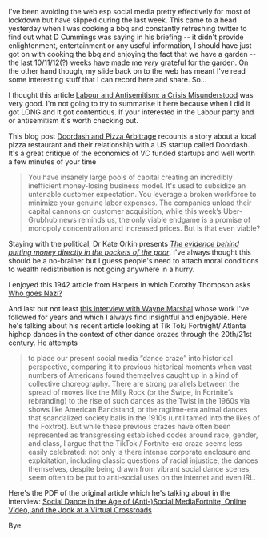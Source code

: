 I've been avoiding the web esp social media pretty effectively for most of lockdown but have slipped during the last week. This came to a head yesterday  when I was cooking a bbq and constantly refreshing twitter to find out what D Cummings was saying in his briefing -- it didn't provide enlightenment, entertainment or any useful information, I should have just got on with cooking the bbq and enjoying the fact that we have a garden -- the last 10/11/12(?) weeks have made me _very_ grateful for the garden. On the other hand though, my slide back on to the web has meant I've read some interesting stuff that I can record here and share. So...

I thought this article [Labour and Antisemitism: a Crisis Misunderstood](https://onlinelibrary.wiley.com/doi/full/10.1111/1467-923X.12854) was very good. I'm not going to try to summarise it here because when I did it got LONG and it got contentious. If your interested in the Labour party and or antisemitism it's worth checking out.

This blog post [Doordash and Pizza Arbitrage](https://themargins.substack.com/p/doordash-and-pizza-arbitrage) recounts a story about a local pizza restaurant and their relationship with a US startup called Doordash. It's a great critique of the economics of VC funded startups and well worth a few minutes of your time

> You have insanely large pools of capital creating an incredibly inefficient money-losing business model. It's used to subsidize an untenable customer expectation. You leverage a broken workforce to minimize your genuine labor expenses. The companies unload their capital cannons on customer acquisition, while this week’s Uber-Grubhub news reminds us, the only viable endgame is a promise of monopoly concentration and increased prices. But is that even viable? 

Staying with the political, Dr Kate Orkin presents _[The evidence behind putting money directly in the pockets of the poor](http://www.ox.ac.uk/news/science-blog/evidence-behind-putting-money-directly-pockets-poor#)_. I've always thought this should be a no-brainer but I guess people's need to attach moral conditions to wealth redistribution is not going anywhere in a hurry.

I enjoyed this 1942 article from Harpers in which Dorothy Thompson asks [Who goes Nazi?](https://harpers.org/archive/1941/08/who-goes-nazi/)

And last but not least [this interview with Wayne Marshal](http://wayneandwax.com/?p=9575) whose work I've followed for years and which I always find insightful and enjoyable. Here he's talking about his recent article looking at Tik Tok/ Fortnight/ Atlanta hiphop dances in the context of other dance crazes through the 20th/21st century. He attempts

> to place our present social media “dance craze” into historical perspective, comparing it to previous historical moments when vast numbers of Americans found themselves caught up in a kind of collective choreography. There are strong parallels between the spread of moves like the Milly Rock (or the Swipe, in Fortnite’s rebranding) to the rise of such dances as the Twist in the 1960s via shows like American Bandstand, or the ragtime-era animal dances that scandalized society balls in the 1910s (until tamed into the likes of the Foxtrot). But while these previous crazes have often been represented as transgressing established codes around race, gender, and class, I argue that the TikTok / Fortnite-era craze seems less easily celebrated: not only is there intense corporate enclosure and exploitation, including classic questions of racial injustice, the dances themselves, despite being drawn from vibrant social dance scenes, seem often to be put to anti-social uses on the internet and even IRL. 

Here's the PDF of the original article which he's talking about in the interview: [Social Dance in the Age of (Anti-)Social MediaFortnite, Online Video, and the Jook at a Virtual Crossroads](http://wayneandwax.com/academic/JPMS3104_01_Marshall-Fortnite-proofs.pdf)

Bye.